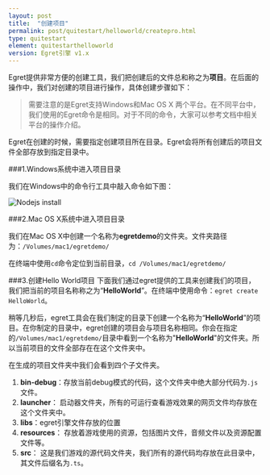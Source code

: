 ```yaml
---
layout: post
title:  "创建项目"
permalink: post/quitestart/helloworld/createpro.html
type: quitestart
element: quitestarthelloworld
version: Egret引擎 v1.x
---
```



Egret提供非常方便的创建工具，我们把创建后的文件总和称之为**项目**。在后面的操作中，我们对创建的项目进行操作，具体创建步骤如下：

>需要注意的是Egret支持Windows和Mac OS X 两个平台。在不同平台中，我们使用的Egret命令是相同。对于不同的命令，大家可以参考文档中相关平台的操作介绍。

Egret在创建的时候，需要指定创建项目所在目录。Egret会将所有创建后的项目文件全部存放到指定目录中。

###1.Windows系统中进入项目目录

我们在Windows中的命令行工具中敲入命令如下图：

![Nodejs install]({{site.baseurl}}/assets/img/createprowin1.png)


###2.Mac OS X系统中进入项目目录

我们在Mac OS X中创建一个名称为**egretdemo**的文件夹。文件夹路径为：`/Volumes/mac1/egretdemo/`

在终端中使用`cd`命令定位到当前目录，`cd /Volumes/mac1/egretdemo/`

###3.创建Hello World项目
下面我们通过egret提供的工具来创建我们的项目，我们把当前的项目名称称之为“**HelloWorld**”。在终端中使用命令：`egret create HelloWorld`。

稍等几秒后，egret工具会在我们制定的目录下创建一个名称为“**HelloWorld**”的项目。在你制定的目录中，egret创建的项目会与项目名称相同。你会在指定的`/Volumes/mac1/egretdemo/`目录中看到一个名称为"**HelloWorld**"的文件夹。所以当前项目的文件全部存在在这个文件夹中。

在生成的项目文件夹中我们会看到四个子文件夹。

1. **bin-debug**：存放当前debug模式的代码，这个文件夹中绝大部分代码为`.js`文件。
2. **launcher**： 启动器文件夹，所有的可运行查看游戏效果的网页文件均存放在这个文件夹中。
3. **libs**：egret引擎文件存放的位置
4. **resources**： 存放着游戏使用的资源，包括图片文件，音频文件以及资源配置文件等。
5. **src**： 这是我们游戏的源代码文件夹，我们所有的源代码均存放在此目录中，其文件后缀名为`.ts`。

